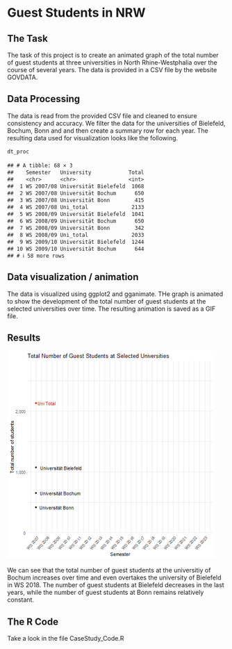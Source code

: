 # Guest Students in NRW

## The Task

The task of this project is to create an animated graph of the total
number of guest students at three universities in North Rhine-Westphalia
over the course of several years. The data is provided in a CSV file by
the website GOVDATA. 

## Data Processing 

The data is read from the
provided CSV file and cleaned to ensure consistency and accuracy. We
filter the data for the universities of Bielefeld, Bochum, Bonn and and
then create a summary row for each year. The resulting data used for
visualization looks like the following.

    dt_proc

    ## # A tibble: 68 × 3
    ##    Semester   University            Total
    ##    <chr>      <chr>                 <int>
    ##  1 WS 2007/08 Universität Bielefeld  1068
    ##  2 WS 2007/08 Universität Bochum      650
    ##  3 WS 2007/08 Universität Bonn        415
    ##  4 WS 2007/08 Uni_total              2133
    ##  5 WS 2008/09 Universität Bielefeld  1041
    ##  6 WS 2008/09 Universität Bochum      650
    ##  7 WS 2008/09 Universität Bonn        342
    ##  8 WS 2008/09 Uni_total              2033
    ##  9 WS 2009/10 Universität Bielefeld  1244
    ## 10 WS 2009/10 Universität Bochum      644
    ## # ℹ 58 more rows

## Data visualization / animation

The data is visualized using ggplot2 and gganimate. THe graph is
animated to show the development of the total number of guest students
at the selected universities over time. The resulting animation is saved
as a GIF file.

## Results
![](animation.gif)

We can see that the total number of guest students at the universitiy of
Bochum increases over time and even overtakes the university of
Bielefeld in WS 2018. The number of guest students at Bielefeld
decreases in the last years, while the number of guest students at Bonn
remains relatively constant.

## The R Code
Take a look in the file CaseStudy_Code.R
